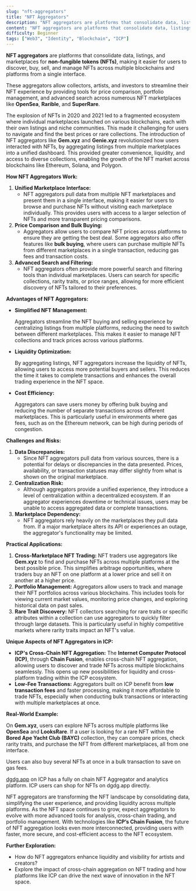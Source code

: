 ```yaml
---
slug: "nft-aggregators"
title: "NFT Aggregators"
description: "NFT aggregators are platforms that consolidate data, listings, and marketplaces for non-fungible tokens (NFTs), making it easier for users to discover, buy, sell, and manage NFTs across multiple blockchains and platforms from a single interface"
content: "NFT aggregators are platforms that consolidate data, listings, and marketplaces for non-fungible tokens (NFTs), making it easier for users to discover, buy, sell, and manage NFTs across multiple blockchains and platforms from a single interface"
difficulty: Beginner
tags: ["Web3", "Identity", "Blockchain", "ICP"]
---
```




**NFT aggregators** are platforms that consolidate data, listings, and marketplaces for **non-fungible tokens (NFTs)**, making it easier for users to discover, buy, sell, and manage NFTs across multiple blockchains and platforms from a single interface.

These aggregators allow collectors, artists, and investors to streamline their NFT experience by providing tools for price comparison, portfolio management, and advanced search across numerous NFT marketplaces like **OpenSea**, **Rarible**, and **SuperRare**.

The explosion of NFTs in 2020 and 2021 led to a fragmented ecosystem where individual marketplaces launched on various blockchains, each with their own listings and niche communities. This made it challenging for users to navigate and find the best prices or rare collections. The introduction of NFT aggregators like **Gem.xyz** and **Genie.xyz** revolutionized how users interacted with NFTs, by aggregating listings from multiple marketplaces into a unified dashboard. This provided greater convenience, liquidity, and access to diverse collections, enabling the growth of the NFT market across blockchains like Ethereum, Solana, and Polygon.

**How NFT Aggregators Work:**

1. **Unified Marketplace Interface:**
    - NFT aggregators pull data from multiple NFT marketplaces and present them in a single interface, making it easier for users to browse and purchase NFTs without visiting each marketplace individually. This provides users with access to a larger selection of NFTs and more transparent pricing comparisons.
2. **Price Comparison and Bulk Buying:**
    - Aggregators allow users to compare NFT prices across platforms to ensure they are getting the best deal. Some aggregators also offer features like **bulk buying**, where users can purchase multiple NFTs from different marketplaces in a single transaction, reducing gas fees and transaction costs.
3. **Advanced Search and Filtering:**
    - NFT aggregators often provide more powerful search and filtering tools than individual marketplaces. Users can search for specific collections, rarity traits, or price ranges, allowing for more efficient discovery of NFTs tailored to their preferences.

**Advantages of NFT Aggregators:**

- **Simplified NFT Management:**

    Aggregators streamline the NFT buying and selling experience by centralizing listings from multiple platforms, reducing the need to switch between different marketplaces. This makes it easier to manage NFT collections and track prices across various platforms.

- **Liquidity Optimization:**

    By aggregating listings, NFT aggregators increase the liquidity of NFTs, allowing users to access more potential buyers and sellers. This reduces the time it takes to complete transactions and enhances the overall trading experience in the NFT space.

- **Cost Efficiency:**

    Aggregators can save users money by offering bulk buying and reducing the number of separate transactions across different marketplaces. This is particularly useful in environments where gas fees, such as on the Ethereum network, can be high during periods of congestion.

**Challenges and Risks:**

1. **Data Discrepancies:**
    - Since NFT aggregators pull data from various sources, there is a potential for delays or discrepancies in the data presented. Prices, availability, or transaction statuses may differ slightly from what is shown on the original marketplace.
2. **Centralization Risk:**
    - Although aggregators provide a unified experience, they introduce a level of centralization within a decentralized ecosystem. If an aggregator experiences downtime or technical issues, users may be unable to access aggregated data or complete transactions.
3. **Marketplace Dependency:**
    - NFT aggregators rely heavily on the marketplaces they pull data from. If a major marketplace alters its API or experiences an outage, the aggregator's functionality may be limited.

**Practical Applications:**

1. **Cross-Marketplace NFT Trading:** NFT traders use aggregators like **Gem.xyz** to find and purchase NFTs across multiple platforms at the best possible price. This simplifies arbitrage opportunities, where traders buy an NFT on one platform at a lower price and sell it on another at a higher price.
2. **Portfolio Management:** Aggregators allow users to track and manage their NFT portfolios across various blockchains. This includes tools for viewing current market values, monitoring price changes, and exploring historical data on past sales.
3. **Rare Trait Discovery:** NFT collectors searching for rare traits or specific attributes within a collection can use aggregators to quickly filter through large datasets. This is particularly useful in highly competitive markets where rarity traits impact an NFT's value.

**Unique Aspects of NFT Aggregators in ICP:**

- **ICP's Cross-Chain NFT Aggregation:**
    The **Internet Computer Protocol (ICP)**, through **Chain Fusion**, enables cross-chain NFT aggregation, allowing users to discover and trade NFTs across multiple blockchains seamlessly. This opens up new possibilities for liquidity and cross-platform trading within the ICP ecosystem.
- **Low-Fee Transactions:**
    Aggregators built on ICP benefit from **low transaction fees** and faster processing, making it more affordable to trade NFTs, especially when conducting bulk transactions or interacting with multiple marketplaces at once.

**Real-World Example:**

On **Gem.xyz**, users can explore NFTs across multiple platforms like **OpenSea** and **LooksRare**. If a user is looking for a rare NFT within the **Bored Ape Yacht Club (BAYC)** collection, they can compare prices, check rarity traits, and purchase the NFT from different marketplaces, all from one interface.

Users can also buy several NFTs at once in a bulk transaction to save on gas fees.

[dgdg.app](https://dgdg.app/nfts/collections) on ICP has a fully on chain NFT Aggregator and analytics platform. ICP users can shop for NFTs on dgdg.app directly.

NFT aggregators are transforming the NFT landscape by consolidating data, simplifying the user experience, and providing liquidity across multiple platforms. As the NFT space continues to grow, expect aggregators to evolve with more advanced tools for analysis, cross-chain trading, and portfolio management. With technologies like **ICP’s Chain Fusion**, the future of NFT aggregation looks even more interconnected, providing users with faster, more secure, and cost-efficient access to the NFT ecosystem.

**Further Exploration:**

- How do NFT aggregators enhance liquidity and visibility for artists and creators?
- Explore the impact of cross-chain aggregation on NFT trading and how platforms like ICP can drive the next wave of innovation in the NFT space.
